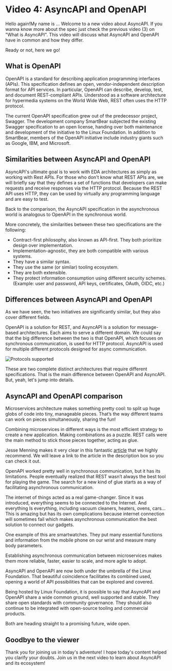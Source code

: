 # Video 4: AsyncAPI and OpenAPI

Hello again!My name is ... Welcome to a new video about AsyncAPI. If you wanna know more about the spec just check the previous video (3) on "What is AsyncAPI". This video will discuss what AsyncAPI and OpenAPI have in common and how they differ. 

Ready or not, here we go! 

## What is OpenAPI

OpenAPI is a standard for describing application programming interfaces (APIs). This specification defines an open, vendor-independent description format for API services. In particular, OpenAPI can describe, develop, test, and document REST-compliant APIs. Understood as a software architecture for hypermedia systems on the World Wide Web, REST often uses the HTTP protocol.

The current OpenAPI specification grew out of the predecessor project, Swagger. The development company SmartBear subjected the existing Swagger specification to an open license, handing over both maintenance and development of the initiative to the Linux Foundation. In addition to SmartBear, members of the OpenAPI initiative include industry giants such as Google, IBM, and Microsoft.

## Similarities between AsyncAPI and OpenAPI

AsyncAPI's ultimate goal is to work with EDA architectures as simply as working with Rest APIs. For those who don't know what REST APIs are, we will briefly say that they defines a set of functions that developers can make requests and receive responses via the HTTP protocol. Because the REST API uses HTTP, they can be used by virtually any programming language and are easy to test. 

Back to the comparison, the AsyncAPI specification in the asynchronous world is analogous to OpenAPI in the synchronous world. 

More concretely, the similarities between these two specifications are the following:

- Contract-first philosophy, also known as API-first. They both prioritize design over implementation.
- Implementation-agnostic, they are both compatible with various systems. 
- They have a similar syntax.
- They use the same (or similar) tooling ecosystem. 
- They are both extensible.
- They protect information consumption using different security schemes. (Example: user and password, API keys, certificates, OAuth, OIDC, etc.)

## Differences between AsyncAPI and OpenAPI

As we have seen, the two initiatives are significantly similar, but they also cover different fields. 
 
OpenAPI is a solution for REST, and AsyncAPI is a solution for message-based architectures. Each aims to serve a different domain. We could say that the big difference between the two is that OpenAPI, which focuses on synchronous communication, is used for HTTP protocol. AsyncAPI is used for multiple different protocols designed for async communication.

![Protocols supported](https://user-images.githubusercontent.com/77982319/174030612-d5297f4f-493a-4f28-83f2-259061bfc952.jpg)

These are two complete distinct architectures that require different specifications. That is the main difference between OpenAPI and AsyncAPI. But, yeah, let's jump into details.

## AsyncAPI and OpenAPI comparison

Microservices architecture makes something pretty cool: to split up huge globs of code into tiny, manageable pieces. That’s the way different teams can work on pieces simultaneously, sharing the fun!

Combining microservices in different ways is the most efficient strategy to create a new application. Making combinations as a puzzle. REST calls were the main method to stick those pieces together, acting as glue.

Jesse Menning makes it very clear in this fantastic [article](https://www.asyncapi.com/blog/openapi-vs-asyncapi-burning-questions) that we highly recommend. We will leave a link to the article in the description box so you can check it out.

OpenAPI worked pretty well in synchronous communication, but it has its limitations. People eventually realized that REST wasn’t always the best tool for playing the game. The search for a new kind of glue starts as a way of facilitating asynchronous communication.

The internet of things acted as a real game-changer. Since it was introduced, everything seems to be connected to the Internet. And everything Is everything, including vacuum cleaners, heaters, ovens, cars... This is amazing but has its own complications because internet connection will sometimes fail which makes asynchronous communication the best solution to connect our gadgets.

One example of this are smartwatches. They put many essential functions and information from the mobile phone on our wrist and measure many body parameters.

Establishing asynchronous communication between microservices makes them more reliable, faster, easier to scale, and more agile to adopt.

AsyncAPI and OpenAPI are now both under the umbrella of the Linux Foundation. That beautiful coincidence facilitates its combined used, opening a world of API possibilities that can be explored and covered. 

Being hosted by Linux Foundation, it is possible to say that AsyncAPI and OpenAPI share a wide common ground, well supported and stable. They share open standards with community governance. They should also continue to be integrated with open-source tooling and commercial products.

Both are heading straight to a promising future, wide open.

 ## Goodbye to the viewer
 
Thank you for joining us in today's adventure! I hope today's content helped you clarify your doubts. Join us in the next video to learn about AsyncAPI and its ecosystem!
